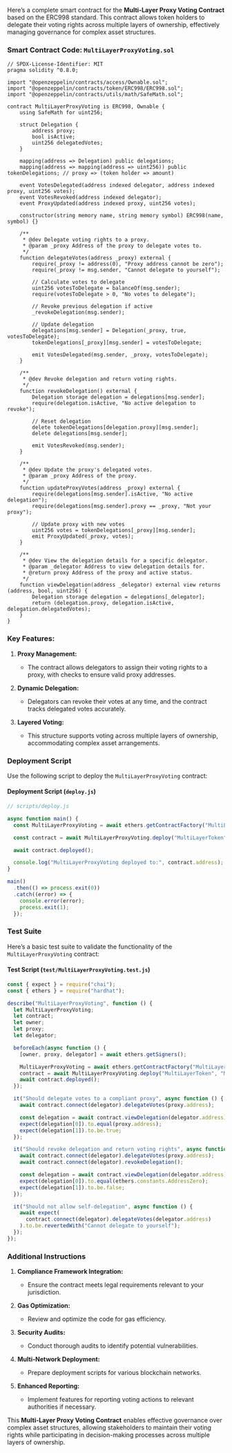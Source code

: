 Here’s a complete smart contract for the **Multi-Layer Proxy Voting Contract** based on the ERC998 standard. This contract allows token holders to delegate their voting rights across multiple layers of ownership, effectively managing governance for complex asset structures.

### Smart Contract Code: `MultiLayerProxyVoting.sol`

```solidity
// SPDX-License-Identifier: MIT
pragma solidity ^0.8.0;

import "@openzeppelin/contracts/access/Ownable.sol";
import "@openzeppelin/contracts/token/ERC998/ERC998.sol";
import "@openzeppelin/contracts/utils/math/SafeMath.sol";

contract MultiLayerProxyVoting is ERC998, Ownable {
    using SafeMath for uint256;

    struct Delegation {
        address proxy;
        bool isActive;
        uint256 delegatedVotes;
    }

    mapping(address => Delegation) public delegations;
    mapping(address => mapping(address => uint256)) public tokenDelegations; // proxy => (token holder => amount)

    event VotesDelegated(address indexed delegator, address indexed proxy, uint256 votes);
    event VotesRevoked(address indexed delegator);
    event ProxyUpdated(address indexed proxy, uint256 votes);

    constructor(string memory name, string memory symbol) ERC998(name, symbol) {}

    /**
     * @dev Delegate voting rights to a proxy.
     * @param _proxy Address of the proxy to delegate votes to.
     */
    function delegateVotes(address _proxy) external {
        require(_proxy != address(0), "Proxy address cannot be zero");
        require(_proxy != msg.sender, "Cannot delegate to yourself");

        // Calculate votes to delegate
        uint256 votesToDelegate = balanceOf(msg.sender);
        require(votesToDelegate > 0, "No votes to delegate");

        // Revoke previous delegation if active
        _revokeDelegation(msg.sender);

        // Update delegation
        delegations[msg.sender] = Delegation(_proxy, true, votesToDelegate);
        tokenDelegations[_proxy][msg.sender] = votesToDelegate;

        emit VotesDelegated(msg.sender, _proxy, votesToDelegate);
    }

    /**
     * @dev Revoke delegation and return voting rights.
     */
    function revokeDelegation() external {
        Delegation storage delegation = delegations[msg.sender];
        require(delegation.isActive, "No active delegation to revoke");

        // Reset delegation
        delete tokenDelegations[delegation.proxy][msg.sender];
        delete delegations[msg.sender];

        emit VotesRevoked(msg.sender);
    }

    /**
     * @dev Update the proxy's delegated votes.
     * @param _proxy Address of the proxy.
     */
    function updateProxyVotes(address _proxy) external {
        require(delegations[msg.sender].isActive, "No active delegation");
        require(delegations[msg.sender].proxy == _proxy, "Not your proxy");

        // Update proxy with new votes
        uint256 votes = tokenDelegations[_proxy][msg.sender];
        emit ProxyUpdated(_proxy, votes);
    }

    /**
     * @dev View the delegation details for a specific delegator.
     * @param _delegator Address to view delegation details for.
     * @return proxy Address of the proxy and active status.
     */
    function viewDelegation(address _delegator) external view returns (address, bool, uint256) {
        Delegation storage delegation = delegations[_delegator];
        return (delegation.proxy, delegation.isActive, delegation.delegatedVotes);
    }
}
```

### Key Features:

1. **Proxy Management:**
   - The contract allows delegators to assign their voting rights to a proxy, with checks to ensure valid proxy addresses.

2. **Dynamic Delegation:**
   - Delegators can revoke their votes at any time, and the contract tracks delegated votes accurately.

3. **Layered Voting:**
   - This structure supports voting across multiple layers of ownership, accommodating complex asset arrangements.

### Deployment Script

Use the following script to deploy the `MultiLayerProxyVoting` contract:

#### Deployment Script (`deploy.js`)

```javascript
// scripts/deploy.js

async function main() {
  const MultiLayerProxyVoting = await ethers.getContractFactory("MultiLayerProxyVoting");

  const contract = await MultiLayerProxyVoting.deploy("MultiLayerToken", "MLT");

  await contract.deployed();

  console.log("MultiLayerProxyVoting deployed to:", contract.address);
}

main()
  .then(() => process.exit(0))
  .catch((error) => {
    console.error(error);
    process.exit(1);
  });
```

### Test Suite

Here’s a basic test suite to validate the functionality of the `MultiLayerProxyVoting` contract:

#### Test Script (`test/MultiLayerProxyVoting.test.js`)

```javascript
const { expect } = require("chai");
const { ethers } = require("hardhat");

describe("MultiLayerProxyVoting", function () {
  let MultiLayerProxyVoting;
  let contract;
  let owner;
  let proxy;
  let delegator;

  beforeEach(async function () {
    [owner, proxy, delegator] = await ethers.getSigners();

    MultiLayerProxyVoting = await ethers.getContractFactory("MultiLayerProxyVoting");
    contract = await MultiLayerProxyVoting.deploy("MultiLayerToken", "MLT");
    await contract.deployed();
  });

  it("Should delegate votes to a compliant proxy", async function () {
    await contract.connect(delegator).delegateVotes(proxy.address);

    const delegation = await contract.viewDelegation(delegator.address);
    expect(delegation[0]).to.equal(proxy.address);
    expect(delegation[1]).to.be.true;
  });

  it("Should revoke delegation and return voting rights", async function () {
    await contract.connect(delegator).delegateVotes(proxy.address);
    await contract.connect(delegator).revokeDelegation();

    const delegation = await contract.viewDelegation(delegator.address);
    expect(delegation[0]).to.equal(ethers.constants.AddressZero);
    expect(delegation[1]).to.be.false;
  });

  it("Should not allow self-delegation", async function () {
    await expect(
      contract.connect(delegator).delegateVotes(delegator.address)
    ).to.be.revertedWith("Cannot delegate to yourself");
  });
});
```

### Additional Instructions

1. **Compliance Framework Integration:**
   - Ensure the contract meets legal requirements relevant to your jurisdiction.

2. **Gas Optimization:**
   - Review and optimize the code for gas efficiency.

3. **Security Audits:**
   - Conduct thorough audits to identify potential vulnerabilities.

4. **Multi-Network Deployment:**
   - Prepare deployment scripts for various blockchain networks.

5. **Enhanced Reporting:**
   - Implement features for reporting voting actions to relevant authorities if necessary.

This **Multi-Layer Proxy Voting Contract** enables effective governance over complex asset structures, allowing stakeholders to maintain their voting rights while participating in decision-making processes across multiple layers of ownership.